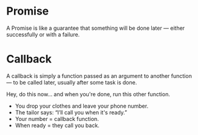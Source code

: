 # Promise

A Promise is like a guarantee that something will be done later — either successfully or with a failure.

# Callback

A callback is simply a function passed as an argument to another function — to be called later, usually after some task is done.

Hey, do this now... and when you're done, run this other function.

- You drop your clothes and leave your phone number.
- The tailor says: “I’ll call you when it's ready.”
- Your number = callback function.
- When ready = they call you back.
